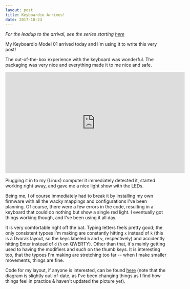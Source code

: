 ```yaml
---
layout: post
title: Keyboardio Arrives!
date: 2017-10-23
---
```


*For the leadup to the arrival, see the series starting [here][cometh]*

My Keyboardio Model 01 arrived today and I'm using it to write this very post!

The out-of-the-box experience with the keyboard was wonderful.
The packaging was very nice and everything made it to me nice and safe.

<iframe width="560" height="315" src="https://www.youtube.com/embed/-_IupgM-YZ4?rel=0" frameborder="0" allowfullscreen></iframe>

Plugging it in to my (Linux) computer it immediately detected it, started working right away, and gave me a nice light show with the LEDs.

Being me, I of course immediately had to break it by installing my own firmware with all the wacky mappings and configurations I've been planning.
Of course, there were a few errors in the code, resulting in a keyboard that could do nothing but show a single red light.
I eventually got things working though, and I've been using it all day.

It is very comfortable right off the bat.
Typing letters feels pretty good; the only consistent typoes I'm making are constantly hitting `x` instead of `k` (this is a Dvorak layout, so the keys labeled `b` and `v`, respectively) and accidently hitting Enter instead of `d` (`h` on QWERTY).
Other than that, it's mainly getting used to having the modifiers and such on the thumb keys.
It is interesting too, that the typoes I'm making are stretching too far -- when I make smaller movements, things are fine.

Code for my layout, if anyone is interested, can be found [here][layout] (note that the diagram is slightly out-of-date, as I've been changing things as I find how things feel in practice & haven't updated the picture yet).

  [cometh]: /2017/10/16/keyboardio_pt1.html
  [layout]: https://bitbucket.org/jamesnvc/keyboardiolayout
